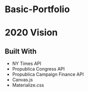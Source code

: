 # Basic-Portfolio

# 2020 Vision

## Built With
- NY Times API
- Propublica Congress API
- Propublica Campaign Finance API
- Canvas.js
- Materialize.css
